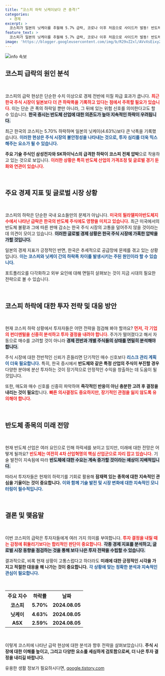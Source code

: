 ```yaml
---
title: “코스피 하락 닛케이보다 큰 충격!”
categories:
  - 경제
excerpt: >
  코스피가 일본의 닛케이를 추월해 5.7% 급락, 코로나 이후 처음으로 사이드카 발동! 반도체 의존도가 높은 한국 증시의 충격파가 더욱 거세다. 지금 바로 이 사태의 원인과 향후 전망을 확인해보세요!
feature_text: >
  코스피가 일본의 닛케이를 추월해 5.7% 급락, 코로나 이후 처음으로 사이드카 발동! 반도체 의존도가 높은 한국 증시의 충격파가 더욱 거세다. 지금 바로 이 사태의 원인과 향후 전망을 확인해보세요!
image: 'https://blogger.googleusercontent.com/img/b/R29vZ2xl/AVvXsEixyZcFfHzMRdzZMjFBmAUKJYCLCGyLL1o632UiGVXcaFdKo_bkvkuCioo0uUKlGfBVcT3P84aROyZIXSBEx3Aw5nCQ3pTgDom1WDC4m8eifvWiAmWEEVb4x6G_l8C0QH225ldMjyaFvpxGEBGNO37VmDTDMHGhJPq73UglMfDca1-0aw/s1600/blogspot.png'
---
```


<p><img src="https://blogger.googleusercontent.com/img/b/R29vZ2xl/AVvXsEixyZcFfHzMRdzZMjFBmAUKJYCLCGyLL1o632UiGVXcaFdKo_bkvkuCioo0uUKlGfBVcT3P84aROyZIXSBEx3Aw5nCQ3pTgDom1WDC4m8eifvWiAmWEEVb4x6G_l8C0QH225ldMjyaFvpxGEBGNO37VmDTDMHGhJPq73UglMfDca1-0aw/s1600/blogspot.png" alt="info 속보" /></p>

<h2 data-ke-size="size26">코스피 급락의 원인 분석</h2>

<p data-ke-size="size16">&nbsp;</p>

<p>코스피의 급락 현상은 단순한 수치 이상으로 경제 전반에 미칠 파급 효과가 큽니다. <b><span style="color: #ee2323;">최근 한국 주식 시장이 일본보다 더 큰 하락폭을 기록하고 있다는 점에서 주목할 필요가 있습니다.</span></b> 이는 단순 큰 폭의 하락일 뿐만 아니라, 그 뒤에 있는 위험 신호를 의미한다고도 할 수 있습니다. <b><span style="background-color: #21538527;">한국 증시는 반도체 산업에 대한 의존도가 높아 지속적인 하락이 우려됩니다.</span></b> </p>

<p>최근 한국의 코스피는 5.70% 하락하며 일본의 닛케이(4.63%)보다 큰 낙폭을 기록했습니다. <b><span style="color: #1a5490;">이러한 현상은 주식 시장의 불안정성을 나타내는 것으로, 투자 심리를 더욱 믹스해주는 요소가 될 수 있습니다.</span></b> </p>

<p><b>주요 기술 주식인 삼성전자와 SK하이닉스의 급격한 하락이 코스피 전체 압박</b>으로 작용하고 있는 것으로 보입니다. <b><span style="color: #ee2323;">이러한 상황은 특히 반도체 산업의 가격조정 및 글로벌 경기 둔화와 연관이 있습니다.</span></b> </p>

<p data-ke-size="size16">&nbsp;</p>

<h2 data-ke-size="size26">주요 경제 지표 및 글로벌 시장 상황</h2>

<p data-ke-size="size16">&nbsp;</p>

<p>코스피의 하락은 단순한 국내 요소들만의 문제가 아닙니다. <b><span style="color: #ee2323;">미국의 필라델피아반도체지수에서 나타난 급락은 한국의 반도체 주식에도 영향을 미치고 있습니다.</span></b> 최근 미국에서의 반도체 불황과 그에 따른 판매 감소는 한국 주식 시장의 고통을 덜어주지 않을 것이라는 데 의견이 모이고 있습니다. <b><span style="background-color: #21538527;">이러한 글로벌 경제 상황은 한국 주식 시장에 가혹한 압박을 가할 것입니다.</span></b> </p>

<p>일본의 경제 지표가 긍정적인 반면, 한국은 추세적으로 공급망에 문제를 겪고 있는 상황입니다. <b><span style="color: #1a5490;">이는 코스피와 닛케이 간의 하락폭 차이를 발생시키는 주된 원인이라 할 수 있습니다.</span></b> </p>

<p>포트폴리오를 다각화하고 외부 요인에 대해 면밀히 살펴보는 것이 지금 시대의 필요한 전략으로 볼 수 있습니다.</p>

<p data-ke-size="size16">&nbsp;</p>

<h2 data-ke-size="size26">코스피 하락에 대한 투자 전략 및 대응 방안</h2>

<p data-ke-size="size16">&nbsp;</p>

<p>현재 코스피 하락 상황에서 투자자들은 어떤 전략을 점검해 봐야 할까요? <b><span style="color: #ee2323;">먼저, 각 기업의 펀더멘털을 신중히 분석하고 투자 결정을 내려야 합니다.</span></b> 주가가 떨어졌다고 해서 자동으로 매수를 고려할 것이 아니라 <b><span style="background-color: #21538527;">경제 전반과 개별 주식들의 상태를 면밀히 분석해야 합니다.</span></b> </p>

<p>주식 시장에 대한 전반적인 신뢰가 흔들리면 단기적인 매수 신호보다 <b><span style="color: #1a5490;">리스크 관리 계획이 더욱 필요합니다.</span></b> 특히, 한국 증시에서 <b>반도체와 같은 특정 산업의 주식이 부진할 경우</b> 다양한 분야에 분산 투자하는 것이 장기적으로 안정적인 수익을 창출하는 데 도움이 될 것입니다.</p>

<p>또한, 매도와 매수 신호를 신중히 파악하여 <b>즉각적인 반응이 아닌 충분한 고려 후 결정을 내리는 것이 필요</b>합니다. <b><span style="color: #ee2323;">빠른 의사결정도 중요하지만, 장기적인 관점을 잃지 않도록 유의해야 합니다.</span></b></p>

<p data-ke-size="size16">&nbsp;</p>

<h2 data-ke-size="size26">반도체 종목의 미래 전망</h2>

<p data-ke-size="size16">&nbsp;</p>

<p>현재 반도체 산업은 여러 요인으로 인해 하락세를 보이고 있지만, 미래에 대한 전망은 어떻게 될까요? <b><span style="color: #ee2323;">반도체는 여전히 4차 산업혁명의 핵심 산업군으로 자리 잡고 있습니다.</span></b> 기술 발전이 지속됨에 따라 <b><span style="background-color: #21538527;">반도체에 대한 수요는 계속 증가할 것이라는 예상이 지배적입니다.</span></b> </p>

<p>따라서 투자자들은 현재의 하락기를 기회로 활용해 <b>잠재력 있는 종목에 대한 지속적인 관심을 기울이는 것이 중요합니다.</b> <b><span style="color: #1a5490;">이와 함께 기술 발전 및 시장 변화에 대한 지속적인 모니터링이 필수적입니다.</span></b></p>

<p data-ke-size="size16">&nbsp;</p>

<h2 data-ke-size="size26">결론 및 맺음말</h2>

<p data-ke-size="size16">&nbsp;</p>

<p>이번 코스피의 급락은 투자자들에게 여러 가지 의미를 부여합니다. <b><span style="color: #ee2323;">투자 결정을 내릴 때는 감정에 휘둘리기보다는 합리적인 판단이 중요합니다.</span></b> <b><span style="background-color: #21538527;">각종 경제 지표를 분석하고, 글로벌 시장 동향을 점검하는 것을 통해 보다 나은 투자 전략을 수립할 수 있습니다.</span></b> </p>

<p>결과적으로, 비록 현재 상황이 고통스럽다고 하더라도 <b>미래에 대한 긍정적인 시각을 가지고 적절한 대응을 해 나가는 것이 중요합니다.</b> <b><span style="color: #1a5490;">각 상황에 맞는 정확한 분석과 지속적인 관심이 필요합니다.</span></b></p>

<p data-ke-size="size16">&nbsp;</p> 

<table style="width:100%">
<tr>
  <th style="text-align: center;"><b>주요 지수</b></th>
  <th style="text-align: center;"><b>하락률</b></th>
  <th style="text-align: center;"><b>날짜</b></th>
</tr>
<tr>
  <td style="text-align: center; height: 17px;"><b>코스피</b></td>
  <td style="text-align: center; height: 17px;"><b>5.70%</b></td>
  <td style="text-align: center; height: 17px;"><b>2024.08.05</b></td>
</tr>
<tr>
  <td style="text-align: center; height: 17px;"><b>닛케이</b></td>
  <td style="text-align: center; height: 17px;"><b>4.63%</b></td>
  <td style="text-align: center; height: 17px;"><b>2024.08.05</b></td>
</tr>
<tr>
  <td style="text-align: center; height: 17px;"><b>ASX</b></td>
  <td style="text-align: center; height: 17px;"><b>2.59%</b></td>
  <td style="text-align: center; height: 17px;"><b>2024.08.05</b></td>
</tr>
</table>

<p data-ke-size="size16">&nbsp;</p> 

<p>이렇게 코스피에 나타난 급락 현상에 대한 분석과 향후 전략을 살펴보았습니다. <b>주식 시장에 대한 이해를 높이고, 그리고 다양한 요소를 세심하게 검토함으로써, 더 나은 투자 결정을 내리길 바랍니다.</b></p>
유용한 생활 정보가 필요하시다면, <a href="https://qoogle.tistory.com" rel="dofollow">qoogle.tistory.com</a>


